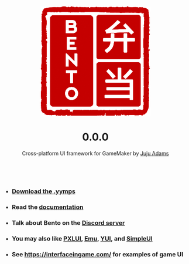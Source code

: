 <p align="center"><img src="https://raw.githubusercontent.com/JujuAdams/bento/master/LOGO_small.png" style="display:block; margin:auto; width:300px"></p>
<h1 align="center">0.0.0</h1>

<p align="center">Cross-platform UI framework for GameMaker by <a href="https://www.jujuadams.com/" target="_blank">Juju Adams</a></p>

&nbsp;

&nbsp;

- ### [Download the .yymps](https://github.com/JujuAdams/Bento/releases/)
- ### Read the [documentation](http://jujuadams.github.io/Bento)
- ### Talk about Bento on the [Discord server](https://discord.gg/8krYCqr)
- ### You may also like [PXLUI](https://github.com/1pxlchibs/PXLUI), [Emu](https://github.com/DragoniteSpam/Emu), [YUI](https://github.com/shdwcat/YUI), and [SimpleUI](https://github.com/evolutionleo/SimpleUI)
- ### See https://interfaceingame.com/ for examples of game UI
